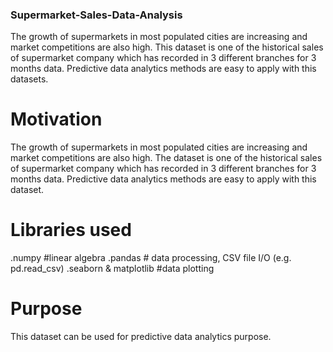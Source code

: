 ### Supermarket-Sales-Data-Analysis
The growth of supermarkets in most populated cities are increasing and market competitions are also high. This dataset is one of the historical sales of supermarket company which has recorded in 3 different branches for 3 months data. Predictive data analytics methods are easy to apply with this datasets.

# Motivation

The growth of supermarkets in most populated cities are increasing and market competitions are also high. The dataset is one of the historical sales of supermarket company which has recorded in 3 different branches for 3 months data. Predictive data analytics methods are easy to apply with this dataset.

# Libraries used

.numpy #linear algebra
.pandas # data processing, CSV file I/O (e.g. pd.read_csv)
.seaborn & matplotlib #data plotting

# Purpose

This dataset can be used for predictive data analytics purpose.
